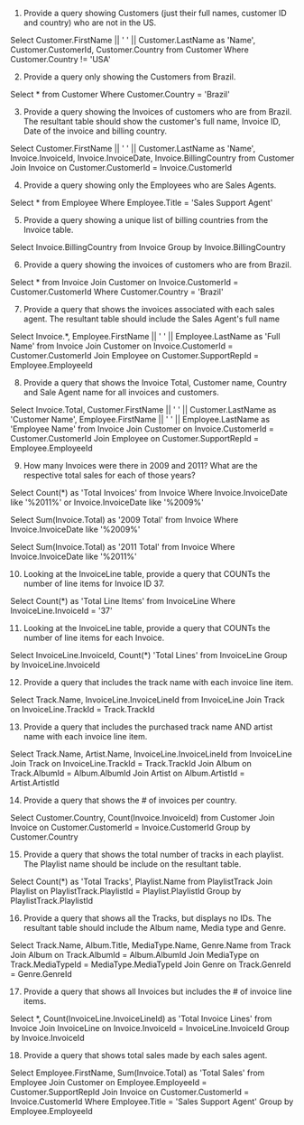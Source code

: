 1. Provide a query showing Customers (just their full names, customer ID and country) who are not in the US.

Select Customer.FirstName || ' ' || Customer.LastName as 'Name', Customer.CustomerId, Customer.Country from Customer
Where Customer.Country != 'USA'

2. Provide a query only showing the Customers from Brazil.

Select * from Customer
Where Customer.Country = 'Brazil'

3. Provide a query showing the Invoices of customers who are from Brazil. The resultant table should show the customer's full name, Invoice ID, Date of the invoice and billing country.

Select Customer.FirstName || ' ' || Customer.LastName as 'Name', Invoice.InvoiceId, Invoice.InvoiceDate, Invoice.BillingCountry from Customer
Join Invoice on Customer.CustomerId = Invoice.CustomerId

4. Provide a query showing only the Employees who are Sales Agents.

Select * from Employee
Where Employee.Title = 'Sales Support Agent'

5. Provide a query showing a unique list of billing countries from the Invoice table.

Select Invoice.BillingCountry from Invoice
Group by Invoice.BillingCountry

6. Provide a query showing the invoices of customers who are from Brazil.

Select * from Invoice
Join Customer on Invoice.CustomerId = Customer.CustomerId
Where Customer.Country = 'Brazil'

7. Provide a query that shows the invoices associated with each sales agent. The resultant table should include the Sales Agent's full name

Select Invoice.*, Employee.FirstName || ' ' || Employee.LastName as 'Full Name' from Invoice
Join Customer on Invoice.CustomerId = Customer.CustomerId
Join Employee on Customer.SupportRepId = Employee.EmployeeId

8. Provide a query that shows the Invoice Total, Customer name, Country and Sale Agent name for all invoices and customers.

Select Invoice.Total, Customer.FirstName || ' ' || Customer.LastName as 'Customer Name', Employee.FirstName || ' ' || Employee.LastName as 'Employee Name' from Invoice
Join Customer on Invoice.CustomerId = Customer.CustomerId
Join Employee on Customer.SupportRepId = Employee.EmployeeId

9. How many Invoices were there in 2009 and 2011? What are the respective total sales for each of those years?

Select Count(*) as 'Total Invoices' from Invoice
Where Invoice.InvoiceDate like '%2011%' or Invoice.InvoiceDate like '%2009%'

Select Sum(Invoice.Total) as '2009 Total' from Invoice
Where Invoice.InvoiceDate like '%2009%'

Select Sum(Invoice.Total) as '2011 Total' from Invoice
Where Invoice.InvoiceDate like '%2011%'

10. Looking at the InvoiceLine table, provide a query that COUNTs the number of line items for Invoice ID 37.

Select Count(*) as 'Total Line Items' from InvoiceLine
Where InvoiceLine.InvoiceId = '37'

11. Looking at the InvoiceLine table, provide a query that COUNTs the number of line items for each Invoice. 

Select InvoiceLine.InvoiceId, Count(*) 'Total Lines' from InvoiceLine
Group by InvoiceLine.InvoiceId

12. Provide a query that includes the track name with each invoice line item.

Select Track.Name, InvoiceLine.InvoiceLineId from InvoiceLine
Join Track on InvoiceLine.TrackId = Track.TrackId

13. Provide a query that includes the purchased track name AND artist name with each invoice line item.

Select Track.Name, Artist.Name, InvoiceLine.InvoiceLineId from InvoiceLine
Join Track on InvoiceLine.TrackId = Track.TrackId
Join Album on Track.AlbumId = Album.AlbumId
Join Artist on Album.ArtistId = Artist.ArtistId

14. Provide a query that shows the # of invoices per country.

Select Customer.Country, Count(Invoice.InvoiceId) from Customer
Join Invoice on Customer.CustomerId = Invoice.CustomerId
Group by Customer.Country

15. Provide a query that shows the total number of tracks in each playlist. The Playlist name should be include on the resultant table.

Select Count(*) as 'Total Tracks', Playlist.Name from PlaylistTrack
Join Playlist on PlaylistTrack.PlaylistId = Playlist.PlaylistId
Group by PlaylistTrack.PlaylistId

16. Provide a query that shows all the Tracks, but displays no IDs. The resultant table should include the Album name, Media type and Genre.

Select Track.Name, Album.Title, MediaType.Name, Genre.Name from Track
Join Album on Track.AlbumId = Album.AlbumId
Join MediaType on Track.MediaTypeId = MediaType.MediaTypeId
Join Genre on Track.GenreId = Genre.GenreId

17. Provide a query that shows all Invoices but includes the # of invoice line items.

Select *, Count(InvoiceLine.InvoiceLineId) as 'Total Invoice Lines' from Invoice
Join InvoiceLine on Invoice.InvoiceId = InvoiceLine.InvoiceId
Group by Invoice.InvoiceId

18. Provide a query that shows total sales made by each sales agent.

Select Employee.FirstName, Sum(Invoice.Total) as 'Total Sales' from Employee
Join Customer on Employee.EmployeeId = Customer.SupportRepId
Join Invoice on Customer.CustomerId = Invoice.CustomerId
Where Employee.Title = 'Sales Support Agent'
Group by Employee.EmployeeId

